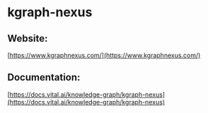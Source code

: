 # kgraph-nexus

## Website:
[https://www.kgraphnexus.com/](https://www.kgraphnexus.com/)

## Documentation:
[https://docs.vital.ai/knowledge-graph/kgraph-nexus](https://docs.vital.ai/knowledge-graph/kgraph-nexus)

